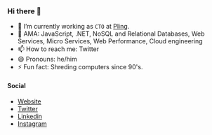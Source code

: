 ### Hi there 👋

- 🔭 I’m currently working as `CTO` at [Pling](https://pling.net.br).
- 💬 AMA: JavaScript, .NET, NoSQL and Relational Databases, Web Services, Micro Services, Web Performance, Cloud engineering
- 📫 How to reach me: Twitter
- 😄 Pronouns: he/him
- ⚡️ Fun fact: Shreding computers since 90's.

#### Social

- [Website](https://felipekm.me)
- [Twitter](https://twitter.com/felipekm)
- [Linkedin](https://linkedin.com/in/felipekm)
- [Instagram](https://instagram.com/_felipekm)

